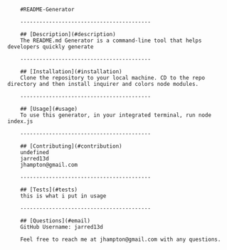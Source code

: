 
        #README-Generator

        -----------------------------------------

        ## [Description](#description)
        The README.md Generator is a command-line tool that helps developers quickly generate

        -----------------------------------------

        ## [Installation](#installation)
        Clone the repository to your local machine. CD to the repo directory and then install inquirer and colors node modules.

        -----------------------------------------

        ## [Usage](#usage)
        To use this generator, in your integrated terminal, run node index.js

        -----------------------------------------

        ## [Contributing](#contribution)
        undefined
        jarred13d
        jhampton@gmail.com

        -----------------------------------------

        ## [Tests](#tests)
        this is what i put in usage

        -----------------------------------------

        ## [Questions](#email)
        GitHub Username: jarred13d

        Feel free to reach me at jhampton@gmail.com with any questions.
        